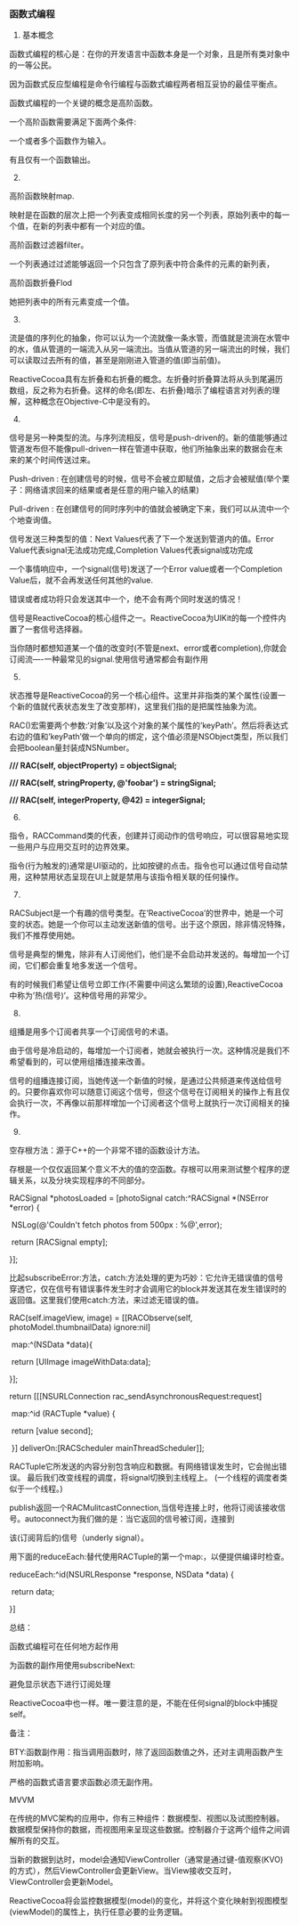 ### 函数式编程



1. 基本概念

函数式编程的核心是：在你的开发语言中函数本身是一个对象，且是所有类对象中的一等公民。

因为函数式反应型编程是命令行编程与函数式编程两者相互妥协的最佳平衡点。

函数式编程的一个关键的概念是高阶函数。

一个高阶函数需要满足下面两个条件:

一个或者多个函数作为输入。

有且仅有一个函数输出。

2.

高阶函数映射map.

映射是在函数的层次上把一个列表变成相同长度的另一个列表，原始列表中的每一个值，在新的列表中都有一个对应的值。

高阶函数过滤器filter。

一个列表通过过滤能够返回一个只包含了原列表中符合条件的元素的新列表，





高阶函数折叠Flod

她把列表中的所有元素变成一个值。





 3.

流是值的序列化的抽象，你可以认为一个流就像一条水管，而值就是流淌在水管中的水，值从管道的一端流入从另一端流出。当值从管道的另一端流出的时候，我们可以读取过去所有的值，甚至是刚刚进入管道的值(即当前值)。



ReactiveCocoa具有左折叠和右折叠的概念。左折叠时折叠算法将从头到尾遍历数组，反之称为右折叠。这样的命名(即左、右折叠)暗示了编程语言对列表的理解，这种概念在Objective-C中是没有的。





4.

信号是另一种类型的流。与序列流相反，信号是push-driven的。新的值能够通过管道发布但不能像pull-driven一样在管道中获取，他们所抽象出来的数据会在未来的某个时间传送过来。

Push-driven : 在创建信号的时候，信号不会被立即赋值，之后才会被赋值(举个栗子：网络请求回来的结果或者是任意的用户输入的结果)

Pull-driven : 在创建信号的同时序列中的值就会被确定下来，我们可以从流中一个个地查询值。





信号发送三种类型的值：Next Values代表了下一个发送到管道内的值。Error Value代表signal无法成功完成,Completion Values代表signal成功完成





一个事情响应中，一个signal(信号)发送了一个Error value或者一个Completion Value后，就不会再发送任何其他的value.

错误或者成功将只会发送其中一个，绝不会有两个同时发送的情况！

信号是ReactiveCocoa的核心组件之一。ReactiveCocoa为UIKit的每一个控件内置了一套信号选择器。



当你随时都想知道某一个值的改变时(不管是next、error或者completion),你就会订阅流—-一种最常见的signal.使用信号通常都会有副作用





5.

状态推导是ReactiveCocoa的另一个核心组件。这里并非指类的某个属性(设置一个新的值就代表状态发生了改变那样)，这里我们指的是把属性抽象为流。

RAC()宏需要两个参数:‘对象’以及这个对象的某个属性的’keyPath’。然后将表达式右边的值和’keyPath’做一个单向的绑定，这个值必须是NSObject类型，所以我们会把boolean量封装成NSNumber。



**///  RAC(self, objectProperty) = objectSignal;**

**///  RAC(self, stringProperty, @'foobar') = stringSignal;**

**///  RAC(self, integerProperty, @42) = integerSignal;**







6.

指令，RACCommand类的代表，创建并订阅动作的信号响应，可以很容易地实现一些用户与应用交互时的边界效果。

指令(行为触发的)通常是UI驱动的，比如按键的点击。指令也可以通过信号自动禁用，这种禁用状态呈现在UI上就是禁用与该指令相关联的任何操作。





7.

RACSubject是一个有趣的信号类型。在’ReactiveCocoa’的世界中，她是一个可变的状态。她是一个你可以主动发送新值的信号。出于这个原因，除非情况特殊，我们不推荐使用她。





信号是典型的懒鬼，除非有人订阅他们，他们是不会启动并发送的。每增加一个订阅，它们都会重复地多发送一个信号。

有的时候我们希望让信号立即工作(不需要中间这么繁琐的设置),ReactiveCocoa中称为’热(信号)’。这种信号用的非常少。







8.

组播是用多个订阅者共享一个订阅信号的术语。

由于信号是冷启动的，每增加一个订阅者，她就会被执行一次。这种情况是我们不希望看到的，可以使用组播连接来改善。

信号的组播连接订阅，当她传送一个新值的时候，是通过公共频道来传送给信号的。只要你喜欢你可以随意订阅这个信号，但这个信号在订阅相关的操作上有且仅会执行一次，不再像以前那样增加一个订阅者这个信号上就执行一次订阅相关的操作。







9.

空存根方法：源于C++的一个非常不错的函数设计方法。

存根是一个仅仅返回某个意义不大的值的空函数。存根可以用来测试整个程序的逻辑关系，以及分块实现程序的不同部分。



RACSignal *photosLoaded = [photoSignal catch:^RACSignal *(NSError *error) {



​    NSLog(@'Couldn't fetch photos from 500px : %@',error);



​    return [RACSignal empty];



}];









比起subscribeError:方法，catch:方法处理的更为巧妙：它允许无错误值的信号穿透它，仅在信号有错误事件发生时才会调用它的block并发送其在发生错误时的返回值。这里我们使用catch:方法，来过滤无错误的值。

RAC(self.imageView, image) = [[RACObserve(self, photoModel.thumbnailData) ignore:nil]



​                            map:^(NSData *data){



​                                return [UIImage imageWithData:data];

 }];





 return [[[NSURLConnection rac_sendAsynchronousRequest:request]



​                map:^id (RACTuple *value) {



​                    return [value second];



​                }] deliverOn:[RACScheduler mainThreadScheduler]];





RACTuple它所发送的内容分别包含响应和数据。有网络错误发生时，它会抛出错误。 最后我们改变线程的调度，将signal切换到主线程上。 (一个线程的调度者类似于一个线程。)

publish返回一个RACMulitcastConnection,当信号连接上时，他将订阅该接收信号。autoconnect为我们做的是：当它返回的信号被订阅，连接到

该(订阅背后的)信号（underly signal）。





用下面的reduceEach:替代使用RACTuple的第一个map:，以便提供编译时检查。

reduceEach:^id(NSURLResponse *response, NSData *data) {

​    return data;



}]





总结：

函数式编程可在任何地方起作用

为函数的副作用使用subscribeNext:

避免显示状态下进行订阅处理

ReactiveCocoa中也一样。唯一要注意的是，不能在任何signal的block中捕捉self。





备注：

BTY:函数副作用：指当调用函数时，除了返回函数值之外，还对主调用函数产生附加影响。

严格的函数式语言要求函数必须无副作用。





MVVM



在传统的MVC架构的应用中，你有三种组件：数据模型、视图以及试图控制器。数据模型保持你的数据，而视图用来呈现这些数据。控制器介于这两个组件之间调解所有的交互。

当新的数据到达时，model会通知ViewController（通常是通过键-值观察(KVO)的方式），然后ViewController会更新View。当View接收交互时，ViewController会更新Model。

ReactiveCocoa将会监控数据模型(model)的变化，并将这个变化映射到视图模型(viewModel)的属性上，执行任意必要的业务逻辑。